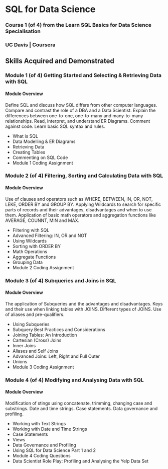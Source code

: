 # SQL for Data Science 

### Course 1 (of 4) from the Learn SQL Basics for Data Science Specialisation
### UC Davis | Coursera

## Skills Acquired and Demonstrated


### Module 1 (of 4) Getting Started and Selecting & Retrieving Data with SQL

#### Module Overview
Define SQL and discuss how SQL differs from other computer languages. Compare and contrast the role of a DBA and a Data Scientist. Explain the differences between one-to-one, one-to-many and many-to-many relationships. Read, interpret, and understand ER Diagrams. Comment against code. Learn basic SQL syntax and rules.

 - What is SQL
 - Data Modelling & ER Diagrams
 - Retrieving Data
 - Creating Tables
 - Commenting on SQL Code
 - Module 1 Coding Assignment


### Module 2 (of 4) Filtering, Sorting and Calculating Data with SQL

#### Module Overview
Use of clauses and operators such as WHERE, BETWEEN, IN, OR, NOT, LEKE, ORDER BY and GROUP BY.
Applying Wildcards to search for specific parts of records and their advantages, disadvantages and when to use them.
Application of basic math operators and aggregation functions like AVERAGE, COUNNT, MIN and MAX.

 - Filtering with SQL
 - Advanced Filtering: IN, OR and NOT
 - Using Wildcards
 - Sorting with ORDER BY
 - Math Operations
 - Aggregate Functions
 - Grouping Data
 - Module 2 Coding Assignment


### Module 3 (of 4) Subqueries and Joins in SQL

#### Module Overview
The application of Subqueries and the advantages and disadvantages.
Keys and their use when linking tables with JOINS.
Different types of JOINS.
Use of aliases and pre-qualifiers.

 - Using Subqueries
 - Subquery Best Practices and Considerations
 - Joining Tables: An Introduction
 - Cartesian (Cross) Joins
 - Inner Joins
 - Aliases and Self Joins
 - Advanced Joins: Left, Right and Full Outer
 - Unions
 - Module 3 Coding Assignment


### Module 4 (of 4) Modifying and Analysing Data with SQL

#### Module Overview
Modification of stings using concatenate, trimming, changing case and substrings.
Date and time strings.
Case statements.
Data governance and profiling.

 - Working with Text Strings
 - Working with Date and Time Strings
 - Case Statements
 - Views
 - Data Governance and Profiling
 - Using SQL for Data Science Part 1 and 2
 - Module 4 Coding Questions
 - Data Scientist Role Play: Profiling and Analysing the Yelp Data Set

